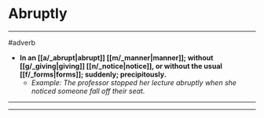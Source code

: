 # Abruptly
---
#adverb
- **In an [[a/_abrupt|abrupt]] [[m/_manner|manner]]; without [[g/_giving|giving]] [[n/_notice|notice]], or without the usual [[f/_forms|forms]]; suddenly; precipitously.**
	- _Example: The professor stopped her lecture abruptly when she noticed someone fall off their seat._
---
---
